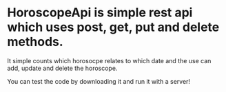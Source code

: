 # HoroscopeApi is simple rest api which uses post, get, put and delete methods. 
It simple counts which horosocpe relates to which date and the use can add, update and delete the horoscope.

You can test the code by downloading it and run it with a server!
